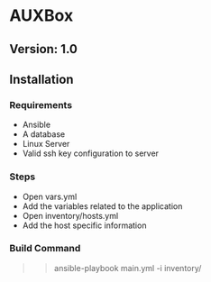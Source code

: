# AUXBox
## Version: 1.0

## Installation 

### Requirements
-  Ansible
-  A database
-  Linux Server
-  Valid ssh key configuration to server

### Steps
-  Open vars.yml
-  Add the variables related to the application
-  Open inventory/hosts.yml
-  Add the host specific information

### Build Command
>> ansible-playbook main.yml -i inventory/
